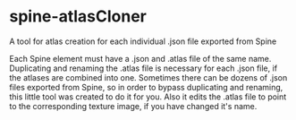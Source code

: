 # spine-atlasCloner
A tool for atlas creation for each individual .json file exported from Spine

Each Spine element must have a .json and .atlas file of the same name. Duplicating and renaming the .atlas file is necessary for each .json file, if the atlases are combined into one.
Sometimes there can be dozens of .json files exported from Spine, so in order to bypass duplicating and renaming, this little tool was created to do it for you.
Also it edits the .atlas file to point to the corresponding texture image, if you have changed it's name.
